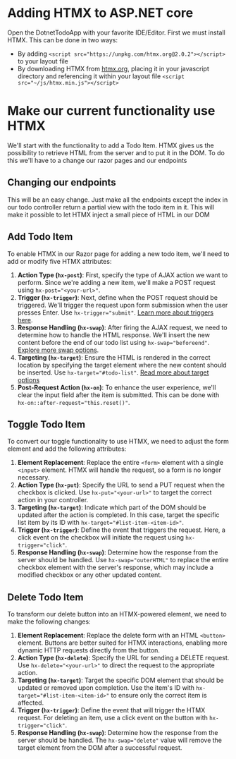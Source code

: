 # Adding HTMX to ASP.NET core

Open the DotnetTodoApp with your favorite IDE/Editor.
First we must install HTMX. This can be done in two ways:

- By adding `<script src="https://unpkg.com/htmx.org@2.0.2"></script>` to your layout file
- By downloading HTMX from [htmx.org](www.htmx.org), placing it in your javascript directory and referencing it within your layout file `<script src="~/js/htmx.min.js"></script>`

# Make our current functionality use HTMX

We'll start with the functionality to add a Todo Item.
HTMX gives us the possibility to retrieve HTML from the server and to put it in the DOM. To do this we'll have to a change our razor pages and our endpoints

## Changing our endpoints

This will be an easy change. Just make all the endpoints except the index in our todo controller return a partial view with the todo item in it. This will make it possible to let HTMX inject a small piece of HTML in our DOM

## Add Todo Item

To enable HTMX in our Razor page for adding a new todo item, we'll need to add or modify five HTMX attributes:

1. **Action Type (`hx-post`)**: First, specify the type of AJAX action we want to perform. Since we're adding a new item, we'll make a POST request using `hx-post="<your-url>"`.
2. **Trigger (`hx-trigger`)**: Next, define when the POST request should be triggered. We'll trigger the request upon form submission when the user presses Enter. Use `hx-trigger="submit"`. [Learn more about triggers here](https://htmx.org/attributes/hx-trigger/).
3. **Response Handling (`hx-swap`)**: After firing the AJAX request, we need to determine how to handle the HTML response. We'll insert the new content before the end of our todo list using `hx-swap="beforeend"`. [Explore more swap options](https://htmx.org/attributes/hx-swap/).
4. **Targeting (`hx-target`)**: Ensure the HTML is rendered in the correct location by specifying the target element where the new content should be inserted. Use `hx-target="#todo-list"`. [Read more about target options](https://htmx.org/attributes/hx-target/)
5. **Post-Request Action (`hx-on`)**: To enhance the user experience, we'll clear the input field after the item is submitted. This can be done with `hx-on::after-request="this.reset()"`.

## Toggle Todo Item

To convert our toggle functionality to use HTMX, we need to adjust the form element and add the following attributes:

1. **Element Replacement**: Replace the entire `<form>` element with a single `<input>` element. HTMX will handle the request, so a form is no longer necessary.
2. **Action Type (`hx-put`)**: Specify the URL to send a PUT request when the checkbox is clicked. Use `hx-put="<your-url>"` to target the correct action in your controller.
3. **Targeting (`hx-target`)**: Indicate which part of the DOM should be updated after the action is completed. In this case, target the specific list item by its ID with `hx-target="#list-item-<item-id>"`.
4. **Trigger (`hx-trigger`)**: Define the event that triggers the request. Here, a click event on the checkbox will initiate the request using `hx-trigger="click"`.
5. **Response Handling (`hx-swap`)**: Determine how the response from the server should be handled. Use `hx-swap="outerHTML"` to replace the entire checkbox element with the server's response, which may include a modified checkbox or any other updated content.

## Delete Todo Item

To transform our delete button into an HTMX-powered element, we need to make the following changes:

1. **Element Replacement**: Replace the delete form with an HTML `<button>` element. Buttons are better suited for HTMX interactions, enabling more dynamic HTTP requests directly from the button.
2. **Action Type (`hx-delete`)**: Specify the URL for sending a DELETE request. Use `hx-delete="<your-url>"` to direct the request to the appropriate action.
3. **Targeting (`hx-target`)**: Target the specific DOM element that should be updated or removed upon completion. Use the item's ID with `hx-target="#list-item-<item-id>"` to ensure only the correct item is affected.
4. **Trigger (`hx-trigger`)**: Define the event that will trigger the HTMX request. For deleting an item, use a click event on the button with `hx-trigger="click"`.
5. **Response Handling (`hx-swap`)**: Determine how the response from the server should be handled. The `hx-swap="delete"` value will remove the target element from the DOM after a successful request.
